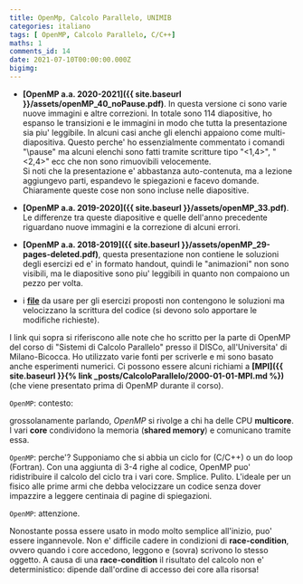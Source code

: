 ```yaml
---
title: OpenMp, Calcolo Parallelo, UNIMIB
categories: italiano
tags: [ OpenMP, Calcolo Parallelo, C/C++]
maths: 1
comments_id: 14
date: 2021-07-10T00:00:00.000Z
bigimg:
--- 
```



*  **[OpenMP a.a. 2020-2021]({{ site.baseurl }}/assets/openMP_40_noPause.pdf)**. In questa versione ci sono varie nuove immagini e altre
 correzioni. In totale sono 114 diapositive, ho espanso le transizioni e le immagini in modo che tutta la
presentazione sia piu' leggibile. In alcuni casi anche gli elenchi appaiono come multi-diapositiva. Questo perche' ho essenzialmente
commentato i comandi "\pause" ma alcuni elenchi sono fatti tramite scritture tipo "<1,4>", "<2,4>" ecc che non sono rimuovibili
velocemente.  
 Si noti che la presentazione e' abbastanza auto-contenuta, ma a lezione aggiungevo parti,
espandevo le spiegazioni e facevo domande. Chiaramente queste cose non sono incluse nelle diapositive.  

*  **[OpenMP a.a. 2019-2020]({{ site.baseurl }}/assets/openMP_33.pdf)**. Le differenze tra queste diapositive e quelle 
dell'anno precedente riguardano nuove immagini e la correzione di alcuni errori.

* **[OpenMP a.a. 2018-2019]({{ site.baseurl }}/assets/openMP_29-pages-deleted.pdf)**, questa presentazione non contiene
 le soluzioni degli esercizi ed e' in formato handout, quindi le "animazioni" non sono visibili, ma 
le diapositive sono piu' leggibili in quanto non compaiono un pezzo per volta.

*  i 
**[file](https://github.com/4phycs/openmp-ita-2018-19.git)** da usare per gli esercizi proposti
non contengono le soluzioni ma velocizzano la scrittura del codice (si devono solo apportare le modifiche
richieste).




I link qui sopra si riferiscono alle note che ho scritto per la parte di OpenMP 
del corso di "Sistemi di Calcolo Parallelo" presso il DISCo,
all'Universita' di Milano-Bicocca. Ho utilizzato varie fonti per scriverle
e mi sono basato anche esperimenti numerici. 
Ci possono essere alcuni richiami a  **[MPI]({{ site.baseurl }}{% link _posts/CalcoloParallelo/2000-01-01-MPI.md %})**
(che viene presentato prima di OpenMP durante il corso).



`OpenMP`: contesto:

grossolanamente parlando, *OpenMP* si rivolge a chi ha delle CPU **multicore**.
I vari **core** condividono la memoria (**shared memory**) e comunicano tramite essa.


`OpenMP`: perche'?
Supponiamo che si abbia un ciclo for (C/C++) o un do loop (Fortran).
Con una aggiunta di 3-4 righe al codice, OpenMP puo' ridistribuire il calcolo
del ciclo tra i vari core. Smplice. Pulito. L'ideale per un fisico alle prime armi
che debba velocizzare un codice senza dover impazzire a leggere centinaia di pagine di spiegazioni.

`OpenMP`: attenzione.

Nonostante possa essere usato in modo molto semplice all'inizio, puo' essere 
ingannevole. Non e' difficile cadere in condizioni di **race-condition**, ovvero
quando i core accedono, leggono e (sovra) scrivono lo stesso oggetto. A causa
di una **race-condition** il risultato del calcolo non e' deterministico:
dipende dall'ordine di accesso dei core alla risorsa!








